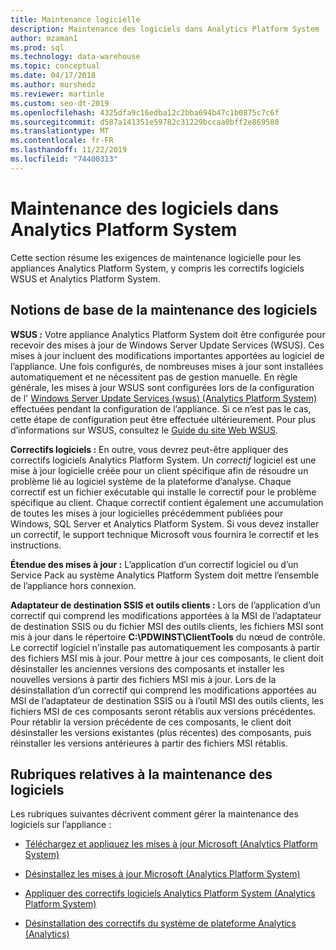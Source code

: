 ```yaml
---
title: Maintenance logicielle
description: Maintenance des logiciels dans Analytics Platform System (APS).
author: mzaman1
ms.prod: sql
ms.technology: data-warehouse
ms.topic: conceptual
ms.date: 04/17/2018
ms.author: murshedz
ms.reviewer: martinle
ms.custom: seo-dt-2019
ms.openlocfilehash: 4325dfa9c16edba12c2bba694b47c1b0875c7c6f
ms.sourcegitcommit: d587a141351e59782c31229bccaa0bff2e869580
ms.translationtype: MT
ms.contentlocale: fr-FR
ms.lasthandoff: 11/22/2019
ms.locfileid: "74400313"
---
```

# <a name="software-servicing-in-analytics-platform-system"></a>Maintenance des logiciels dans Analytics Platform System
Cette section résume les exigences de maintenance logicielle pour les appliances Analytics Platform System, y compris les correctifs logiciels WSUS et Analytics Platform System.  
  
## <a name="Basics"></a>Notions de base de la maintenance des logiciels  
**WSUS :** Votre appliance Analytics Platform System doit être configurée pour recevoir des mises à jour de Windows Server Update Services (WSUS). Ces mises à jour incluent des modifications importantes apportées au logiciel de l’appliance. Une fois configurés, de nombreuses mises à jour sont installées automatiquement et ne nécessitent pas de gestion manuelle. En règle générale, les mises à jour WSUS sont configurées lors de la configuration de l' [Windows Server Update Services &#40;wsus&#41; &#40;Analytics Platform System&#41;](configure-windows-server-update-services-wsus.md) effectuées pendant la configuration de l’appliance. Si ce n’est pas le cas, cette étape de configuration peut être effectuée ultérieurement. Pour plus d’informations sur WSUS, consultez le [Guide du site Web WSUS](https://go.microsoft.com/fwlink/?LinkId=202417).  
  
**Correctifs logiciels :** En outre, vous devrez peut-être appliquer des correctifs logiciels Analytics Platform System. Un *correctif* logiciel est une mise à jour logicielle créée pour un client spécifique afin de résoudre un problème lié au logiciel système de la plateforme d’analyse. Chaque correctif est un fichier exécutable qui installe le correctif pour le problème spécifique au client. Chaque correctif contient également une accumulation de toutes les mises à jour logicielles précédemment publiées pour Windows, SQL Server et Analytics Platform System. Si vous devez installer un correctif, le support technique Microsoft vous fournira le correctif et les instructions.  
  
**Étendue des mises à jour :** L’application d’un correctif logiciel ou d’un Service Pack au système Analytics Platform System doit mettre l’ensemble de l’appliance hors connexion.  
  
**Adaptateur de destination SSIS et outils clients :** Lors de l’application d’un correctif qui comprend les modifications apportées à la MSI de l’adaptateur de destination SSIS ou du fichier MSI des outils clients, les fichiers MSI sont mis à jour dans le répertoire **C:\PDWINST\ClientTools** du nœud de contrôle. Le correctif logiciel n’installe pas automatiquement les composants à partir des fichiers MSI mis à jour. Pour mettre à jour ces composants, le client doit désinstaller les anciennes versions des composants et installer les nouvelles versions à partir des fichiers MSI mis à jour. Lors de la désinstallation d’un correctif qui comprend les modifications apportées au MSI de l’adaptateur de destination SSIS ou à l’outil MSI des outils clients, les fichiers MSI de ces composants seront rétablis aux versions précédentes. Pour rétablir la version précédente de ces composants, le client doit désinstaller les versions existantes (plus récentes) des composants, puis réinstaller les versions antérieures à partir des fichiers MSI rétablis.  
  
## <a name="software-servicing-topics"></a>Rubriques relatives à la maintenance des logiciels  
Les rubriques suivantes décrivent comment gérer la maintenance des logiciels sur l’appliance :  
  
-   [Téléchargez et appliquez les mises à jour Microsoft &#40;Analytics Platform System&#41;](download-and-apply-microsoft-updates.md)  
  
-   [Désinstallez les mises à jour Microsoft &#40;Analytics Platform System&#41;](uninstall-microsoft-updates.md)  
  
-   [Appliquer des correctifs logiciels Analytics Platform System &#40;Analytics Platform System&#41;](apply-analytics-platform-system-hotfixes.md)  
  
-   [Désinstallation des correctifs du système de plateforme Analytics &#40;Analytics&#41;](uninstall-analytics-platform-system-hotfixes.md)  
  
<!-- MISSING LINKS ## See Also  
[Common Metadata Query Examples &#40;SQL Server PDW&#41;](../sqlpdw/common-metadata-query-examples-sql-server-pdw.md)  -->  
  
